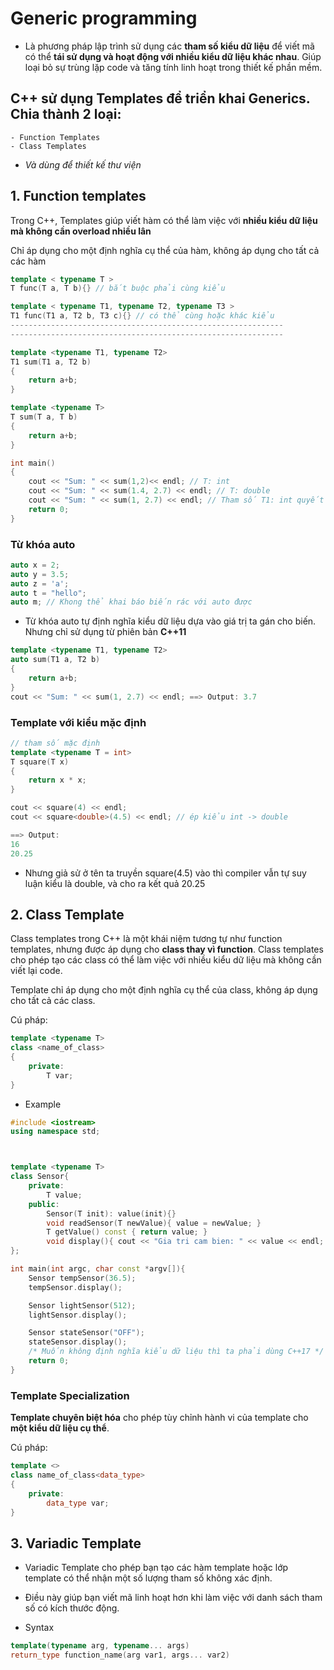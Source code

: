 # Generic programming
- Là phương pháp lập trình sử dụng các **tham số kiểu dữ liệu** để viết mã có thể **tái sử dụng và hoạt động với nhiều kiểu dữ liệu khác nhau**. Giúp loại bỏ sự trùng lặp code và tăng tính linh hoạt trong thiết kế phần mềm.

## C++ sử dụng Templates để triển khai Generics. Chia thành 2 loại:
    - Function Templates
    - Class Templates
- _Và dùng để thiết kế thư viện_
## 1. Function templates

Trong C++, Templates giúp viết hàm có thể làm việc với **nhiều kiểu dữ liệu mà không cần overload nhiều lân**

Chỉ áp dụng cho một định nghĩa cụ thể của hàm, không áp dụng cho tất cả các hàm

```cpp
template < typename T >
T func(T a, T b){} // bắt buộc phải cùng kiểu

template < typename T1, typename T2, typename T3 >
T1 func(T1 a, T2 b, T3 c){} // có thể cùng hoặc khác kiểu
-------------------------------------------------------------
-------------------------------------------------------------

template <typename T1, typename T2>
T1 sum(T1 a, T2 b)
{
    return a+b;
}

template <typename T>
T sum(T a, T b)
{
    return a+b;
}

int main()
{
    cout << "Sum: " << sum(1,2)<< endl; // T: int
    cout << "Sum: " << sum(1.4, 2.7) << endl; // T: double
    cout << "Sum: " << sum(1, 2.7) << endl; // Tham số T1: int quyết định kiểu trả về của hàm
    return 0;
}

```
### Từ khóa auto

``` cpp
auto x = 2;
auto y = 3.5;
auto z = 'a';
auto t = "hello";
auto m; // Khong thể khai báo biến rác với auto được
```

- Từ khóa auto tự định nghĩa kiểu dữ liệu dựa vào giá trị ta gán cho biến. Nhưng chỉ sử dụng từ phiên bản **C++11**
```cpp
template <typename T1, typename T2>
auto sum(T1 a, T2 b)
{
    return a+b;
}
cout << "Sum: " << sum(1, 2.7) << endl; ==> Output: 3.7
```
### Template với kiểu mặc định
```cpp
// tham số mặc định
template <typename T = int>
T square(T x)
{
    return x * x;
}

cout << square(4) << endl;
cout << square<double>(4.5) << endl; // ép kiểu int -> double

==> Output:
16
20.25
```
- Nhưng giả sử ở tên ta truyền square(4.5) vào thì compiler vẫn tự suy luận kiểu là double, và cho ra kết quả 20.25
## 2. Class Template

Class templates trong C++ là một khái niệm tương tự như function templates, nhưng được áp dụng cho **class thay vì function**. Class templates cho phép tạo các class có thể làm việc với nhiều kiểu dữ liệu mà không cần viết lại code.

Template chỉ áp dụng cho một định nghĩa cụ thể của class, không áp dụng cho tất cả các class.

Cú pháp:
```cpp
template <typename T>
class <name_of_class>
{
    private:
        T var;
}
```
* Example
```cpp
#include <iostream>
using namespace std;



template <typename T>
class Sensor{
    private:
        T value;
    public:
        Sensor(T init): value(init){}
        void readSensor(T newValue){ value = newValue; }
        T getValue() const { return value; }
        void display(){ cout << "Gia tri cam bien: " << value << endl; }
};

int main(int argc, char const *argv[]){
    Sensor tempSensor(36.5);
    tempSensor.display();

    Sensor lightSensor(512);
    lightSensor.display();

    Sensor stateSensor("OFF");
    stateSensor.display();
    /* Muốn không định nghĩa kiểu dữ liệu thì ta phải dùng C++17 */
    return 0;
}
```
### Template Specialization

**Template chuyên biệt hóa** cho phép tùy chỉnh hành vi của template cho **một kiểu dữ liệu cụ thể**.

Cú pháp:
```cpp
template <>
class name_of_class<data_type>
{
    private:
        data_type var;
}
```

## 3. Variadic Template

- Variadic Template cho phép bạn tạo các hàm template hoặc lớp template có thể nhận một số lượng tham số không xác định. 

- Điều này giúp bạn viết mã linh hoạt hơn khi làm việc với danh sách tham số có kích thước động.

- Syntax
```cpp
template(typename arg, typename... args)
return_type function_name(arg var1, args... var2)
```